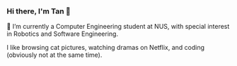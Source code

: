 ### Hi there, I'm Tan 👋 
💬 I’m currently a Computer Engineering student at NUS, with special interest in Robotics and Software Engineering. 

I like browsing cat pictures, watching dramas on Netflix, and coding (obviously not at the same time).

<!--
**jushg/jushg** is a ✨ _special_ ✨ repository because its `README.md` (this file) appears on your GitHub profile.

Here are some ideas to get you started:

- 🔭 I’m currently working on ...
- 🌱 I’m currently learning ...
- 👯 I’m looking to collaborate on ...
- 🤔 I’m looking for help with ...
- 💬 Ask me about ...
- 📫 How to reach me: ...
- 😄 Pronouns: ...
- ⚡ Fun fact: ...
-->
